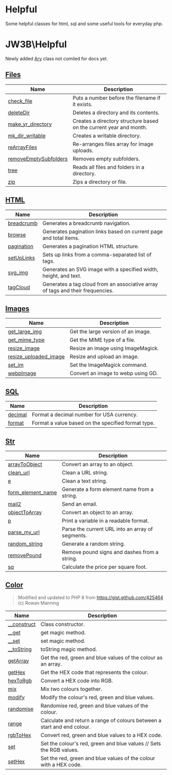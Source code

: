 # Helpful
Some helpful classes for html, sql and some useful tools for everyday php.

# JW3B\Helpful
Newly added [Ary](Helpful/Ary.php) class not comiled for docs yet.

## [Files](docs/Files.md) 
| Name                                                              | Description                                                        |
| ----------------------------------------------------------------- | ------------------------------------------------------------------ |
| [check_file](docs/Files.md#filescheck_file)                       | Puts a number before the filename if it exists.                    |
| [deleteDir](docs/Files.md#filesdeletedir)                         | Deletes a directory and its contents.                              |
| [make_yr_directory](docs/Files.md#filesmake_yr_directory)         | Creates a directory structure based on the current year and month. |
| [mk_dir_writable](docs/Files.md#filesmk_dir_writable)             | Creates a writable directory.                                      |
| [reArrayFiles](docs/Files.md#filesrearrayfiles)                   | Re-arranges files array for image uploads.                         |
| [removeEmptySubfolders](docs/Files.md#filesremoveemptysubfolders) | Removes empty subfolders.                                          |
| [tree](docs/Files.md#filestree)                                   | Reads all files and folders in a directory.                        |
| [zip](docs/Files.md#fileszip)                                     | Zips a directory or file.                                          |

## [HTML](docs/HTML.md) 
| Name                                      | Description                                                                    |
| ----------------------------------------- | ------------------------------------------------------------------------------ |
| [breadcrumb](docs/HTML.md#htmlbreadcrumb) | Generates a breadcrumb navigation.                                             |
| [browse](docs/HTML.md#htmlbrowse)         | Generates pagination links based on current page and total items.              |
| [pagination](docs/HTML.md#htmlpagination) | Generates a pagination HTML structure.                                         |
| [setUpLinks](docs/HTML.md#htmlsetuplinks) | Sets up links from a comma-separated list of tags.                             |
| [svg_img](docs/HTML.md#htmlsvg_img)       | Generates an SVG image with a specified width, height, and text.               |
| [tagCloud](docs/HTML.md#htmltagcloud)     | Generates a tag cloud from an associative array of tags and their frequencies. |

## [Images](docs/Images.md) 
| Name                                                                | Description                        |
| ------------------------------------------------------------------- | ---------------------------------- |
| [get_large_img](docs/Images.md#imagesget_large_img)                 | Get the large version of an image. |
| [get_mime_type](docs/Images.md#imagesget_mime_type)                 | Get the MIME type of a file.       |
| [resize_image](docs/Images.md#imagesresize_image)                   | Resize an image using ImageMagick. |
| [resize_uploaded_image](docs/Images.md#imagesresize_uploaded_image) | Resize and upload an image.        |
| [set_im](docs/Images.md#imagesset_im)                               | Set the ImageMagick command.       |
| [webpImage](docs/Images.md#imageswebpimage)                         | Convert an image to webp using GD. |

## [SQL](docs/SQL.md) 
| Name                              | Description                                        |
| --------------------------------- | -------------------------------------------------- |
| [decimal](docs/SQL.md#sqldecimal) | Format a decimal number for USA currency.          |
| [format](docs/SQL.md#sqlformat)   | Format a value based on the specified format type. |

## [Str](docs/Str.md) 
| Name                                                  | Description                                      |
| ----------------------------------------------------- | ------------------------------------------------ |
| [arrayToObject](docs/Str.md#strarraytoobject)         | Convert an array to an object.                   |
| [clean_url](docs/Str.md#strclean_url)                 | Clean a URL string.                              |
| [e](docs/Str.md#stre)                                 | Clean a text string.                             |
| [form_element_name](docs/Str.md#strform_element_name) | Generate a form element name from a string.      |
| [mail2](docs/Str.md#strmail2)                         | Send an email.                                   |
| [objectToArray](docs/Str.md#strobjecttoarray)         | Convert an object to an array.                   |
| [p](docs/Str.md#strp)                                 | Print a variable in a readable format.           |
| [parse_my_url](docs/Str.md#strparse_my_url)           | Parse the current URL into an array of segments. |
| [random_string](docs/Str.md#strrandom_string)         | Generate a random string.                        |
| [removePound](docs/Str.md#strremovepound)             | Remove pound signs and dashes from a string.     |
| [sq](docs/Str.md#strsq)                               | Calculate the price per square foot.             |

## [Color](docs/Color.md) 

> Modified and updated to PHP 8 from https://gist.github.com/425464 (c) Rowan Manning

| Name                                          | Description                                                             |
| --------------------------------------------- | ----------------------------------------------------------------------- |
| [__construct](docs/Color.md#color__construct) | Class constructor.                                                      |
| [__get](docs/Color.md#color__get)             | get magic method.                                                       |
| [__set](docs/Color.md#color__set)             | set magic method.                                                       |
| [__toString](docs/Color.md#color__tostring)   | toString magic method.                                                  |
| [getArray](docs/Color.md#colorgetarray)       | Get the red, green and blue values of the colour as an array.           |
| [getHex](docs/Color.md#colorgethex)           | Get the HEX code that represents the colour.                            |
| [hexToRgb](docs/Color.md#colorhextorgb)       | Convert a HEX code into RGB.                                            |
| [mix](docs/Color.md#colormix)                 | Mix two colours together.                                               |
| [modify](docs/Color.md#colormodify)           | Modify the colour's red, green and blue values.                         |
| [randomise](docs/Color.md#colorrandomise)     | Randomise red, green and blue values of the colour.                     |
| [range](docs/Color.md#colorrange)             | Calculate and return a range of colours between a start and end colour. |
| [rgbToHex](docs/Color.md#colorrgbtohex)       | Convert red, green and blue values to a HEX code.                       |
| [set](docs/Color.md#colorset)                 | Set the colour's red, green and blue values // Sets the RGB values.     |
| [setHex](docs/Color.md#colorsethex)           | Set the red, green and blue values of the colour with a HEX code.       |
